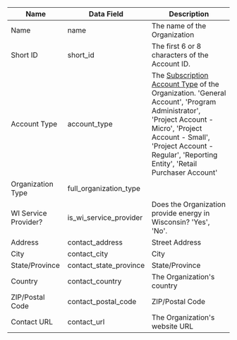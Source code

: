 | Name | Data Field  | Description  |
|---------------------------|--------------------------------------|-------------------------------------------------------------------------------------------------------------------------------------------------------|
|Name|name|The name of the Organization|
|Short ID|short_id|The first 6 or 8 characters of the Account ID.|
|Account Type|account_type|The [Subscription Account Type](https://mrets.github.io/Operating-Procedures/section3) of the Organization. 'General Account', 'Program Administrator', 'Project Account - Micro', 'Project Account - Small', 'Project Account - Regular', 'Reporting Entity', 'Retail Purchaser Account'|
|Organization Type|full_organization_type||
|WI Service Provider?|is_wi_service_provider|Does the Organization provide energy in Wisconsin? 'Yes', 'No'.|
|Address|contact_address|Street Address|
|City|contact_city|City|
|State/Province|contact_state_province|State/Province|
|Country|contact_country|The Organization's country|
|ZIP/Postal Code|contact_postal_code|ZIP/Postal Code|
|Contact URL|contact_url|The Organization's website URL|
